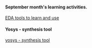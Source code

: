 #### September month's learning activities. 

[EDA tools to learn and use](https://github.com/dicdesign/ieeeMentorshipHyd/blob/main/internshipRoadmap/3%20cover%20in%20september/tools%20to%20use.txt)

#### Yosys - synthesis tool
[yosys - synthesis tool](https://github.com/dicdesign/ieeeMentorshipHyd/tree/main/collaterals%20of%20synthesis%20tool%20yosys)
